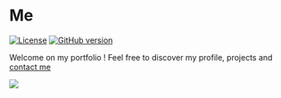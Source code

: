 # Me

[![License](https://img.shields.io/github/license/vincentBrth/me?style=flat-square)](https://opensource.org/licenses/MIT)
[![GitHub version](https://img.shields.io/github/v/tag/vincentBrth/me?color=brightgreen&include_prereleases&label=version&style=flat-square)](https://badge.fury.io/gh/vincentBrth%2FvincentBrth)

Welcome on my portfolio !
Feel free to discover my profile, projects and [contact me](https://vincentBrth.github.io/vincentBrth/card)

![](demo.gif)